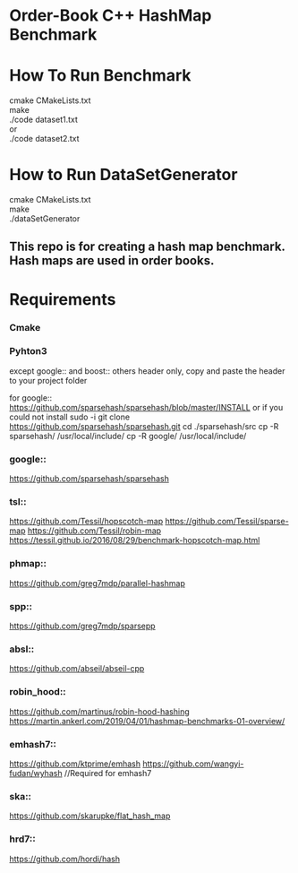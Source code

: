 # Order-Book C++ HashMap Benchmark

# How To Run Benchmark

cmake CMakeLists.txt \
make \
./code dataset1.txt \
or \
./code dataset2.txt 

# How to Run DataSetGenerator 

cmake CMakeLists.txt \
make \
./dataSetGenerator


## This repo is for creating a hash map benchmark. Hash maps are used in order books. 

# Requirements

### Cmake
### Pyhton3

except google:: and boost:: others header only, copy and paste the header to your project folder

for google::
https://github.com/sparsehash/sparsehash/blob/master/INSTALL
or if you could not install
sudo -i
git clone https://github.com/sparsehash/sparsehash.git
cd  ./sparsehash/src
cp -R sparsehash/ /usr/local/include/
cp -R google/ /usr/local/include/

### google::
https://github.com/sparsehash/sparsehash

### tsl::
https://github.com/Tessil/hopscotch-map
https://github.com/Tessil/sparse-map
https://github.com/Tessil/robin-map
https://tessil.github.io/2016/08/29/benchmark-hopscotch-map.html

### phmap::
https://github.com/greg7mdp/parallel-hashmap

### spp::
https://github.com/greg7mdp/sparsepp

### absl::
https://github.com/abseil/abseil-cpp

### robin_hood::
https://github.com/martinus/robin-hood-hashing
https://martin.ankerl.com/2019/04/01/hashmap-benchmarks-01-overview/

### emhash7::
https://github.com/ktprime/emhash
https://github.com/wangyi-fudan/wyhash     //Required for emhash7

### ska::
https://github.com/skarupke/flat_hash_map

### hrd7::	
https://github.com/hordi/hash    
